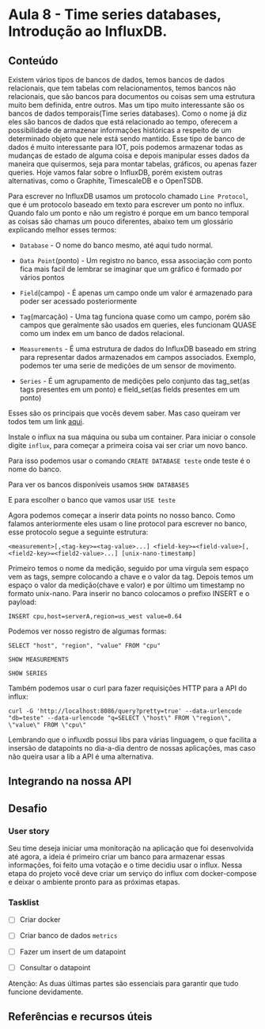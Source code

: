 # Aula 8 - Time series databases, Introdução ao InfluxDB.

## Conteúdo

Existem vários tipos de bancos de dados, temos bancos de dados relacionais, que tem tabelas com relacionamentos, temos bancos não relacionais, que são bancos para documentos ou coisas sem uma estrutura muito bem definida, entre outros. Mas um tipo muito interessante são os bancos de dados temporais(Time series databases). Como o nome já diz eles são bancos de dados que está relacionado ao tempo, oferecem a possibilidade de armazenar informações históricas a respeito de um determinado objeto que nele está sendo mantido.
Esse tipo de banco de dados é muito interessante para IOT, pois podemos armazenar todas as mudanças de estado de alguma coisa e depois manipular esses dados da maneira que quisermos, seja para montar tabelas, gráficos, ou apenas fazer queries.
Hoje vamos falar sobre o InfluxDB, porém existem outras alternativas, como o Graphite, TimescaleDB e o OpenTSDB.

Para escrever no InfluxDB usamos um protocolo chamado `Line Protocol`, que é um protocolo baseado em texto para escrever um ponto no influx. Quando falo um ponto e não um registro é porque em um banco temporal as coisas são chamas um pouco diferentes, abaixo tem um glossário explicando melhor esses termos:

* `Database` - O nome do banco mesmo, até aqui tudo normal.

* `Data Point`(ponto) - Um registro no banco, essa associação com ponto fica mais facil de lembrar se imaginar que um gráfico é formado por vários pontos

* `Field`(campo) - É apenas um campo onde um valor é armazenado para poder ser acessado posteriormente

* `Tag`(marcação) - Uma tag funciona quase como um campo, porém são campos que geralmente são usados em queries, eles funcionam QUASE como um index em um banco de dados relacional.

* `Measurements` - É uma estrutura de dados do InfluxDB baseado em string para representar dados armazenados em campos associados. Exemplo, podemos ter uma serie de medições de um sensor de movimento.

* `Series` - É um agrupamento de medições pelo conjunto das tag_set(as tags presentes em um ponto) e field_set(as fields presentes em um ponto)

Esses são os principais que vocês devem saber. Mas caso queiram ver todos tem um link [aqui](https://docs.influxdata.com/influxdb/v1.7/concepts/glossary/).

Instale o influx na sua máquina ou suba um container. Para iniciar o console digite `influx`, para começar a primeira coisa vai ser criar um novo banco.

Para isso podemos usar o comando `CREATE DATABASE teste` onde teste é o nome do banco.

Para ver os bancos disponíveis usamos `SHOW DATABASES`

E para escolher o banco que vamos usar `USE teste`

Agora podemos começar a inserir data points no nosso banco. Como falamos anteriormente eles usam o line protocol para escrever no banco, esse protocolo segue a seguinte estrutura:

`<measurement>[,<tag-key>=<tag-value>...] <field-key>=<field-value>[,<field2-key>=<field2-value>...] [unix-nano-timestamp]`

Primeiro temos o nome da medição, seguido por uma virgula sem espaço vem as tags, sempre colocando a chave e o valor da tag. Depois temos um espaço o valor da medição(chave e valor) e por último um timestamp no formato unix-nano. Para inserir no banco colocamos o prefixo INSERT e o payload:

`INSERT cpu,host=serverA,region=us_west value=0.64`

Podemos ver nosso registro de algumas formas:

`SELECT "host", "region", "value" FROM "cpu"`

`SHOW MEASUREMENTS`

`SHOW SERIES`

Também podemos usar o curl para fazer requisições HTTP para a API do influx:

`curl -G 'http://localhost:8086/query?pretty=true' --data-urlencode "db=teste" --data-urlencode "q=SELECT \"host\" FROM \"region\", \"value\" FROM \"cpu\"`

Lembrando que o influxdb possui libs para várias linguagem, o que facilita a insersão de datapoints no dia-a-dia dentro de nossas aplicações, mas caso não queira usar a lib a API é uma alternativa.

## Integrando na nossa API



## Desafio

### User story

Seu time deseja iniciar uma monitoração na aplicação que foi desenvolvida até agora, a ideia é primeiro criar um banco para armazenar essas informações, foi feito uma votação e o time decidiu usar o influx. Nessa etapa do projeto você deve criar um serviço do influx com docker-compose e deixar o ambiente pronto para as próximas etapas.

### Tasklist

* [ ] Criar docker

* [ ] Criar banco de dados `metrics`

* [ ] Fazer um insert de um datapoint

* [ ] Consultar o datapoint

Atenção: As duas últimas partes são essenciais para garantir que tudo funcione devidamente.


## Referências e recursos úteis

[]()

